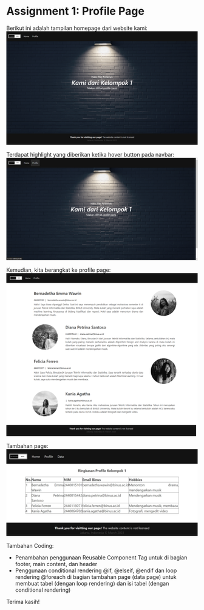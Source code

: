 # Assignment 1: Profile Page

Berikut ini adalah tampilan homepage dari website kami:
![Homepage](https://github.com/kaniaagt/WebProgGSLC1/blob/master/homepage.png)

Terdapat highlight yang diberikan ketika hover button pada navbar:
![Hover](https://github.com/kaniaagt/WebProgGSLC1/blob/master/homepage-hover.png)

Kemudian, kita berangkat ke profile page:
![Profile Page](https://github.com/kaniaagt/WebProgGSLC1/blob/master/profilepage.png)

Tambahan page:
![Data Page](https://github.com/kaniaagt/WebProgGSLC1/blob/master/datapage.jpg)

Tambahan Coding:
- Penambahan penggunaan Reusable Component Tag untuk di bagian footer, main content, dan header
- Penggunaan conditional rendering @if, @elseif, @endif dan loop rendering @foreach di bagian tambahan page (data page) untuk membuat tabel (dengan loop rendering) dan isi tabel (dengan conditional rendering)

Terima kasih!
